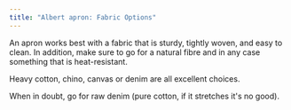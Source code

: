 ```yaml
---
title: "Albert apron: Fabric Options"
---
```


An apron works best with a fabric that is sturdy, tightly woven, and easy to clean.
In addition, make sure to go for a natural fibre and in any case something that is
heat-resistant.

Heavy cotton, chino, canvas or denim are all excellent choices.

When in doubt, go for raw denim (pure cotton, if it stretches it's no good).
